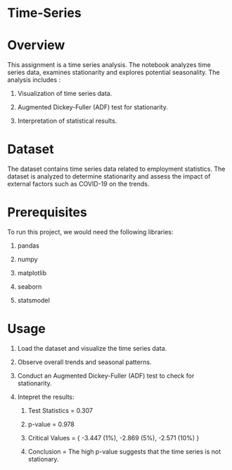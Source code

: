 # Time-Series

# Overview

This assignment is a time series analysis. The notebook analyzes time series data, examines stationarity and explores potential seasonality. The analysis includes :

1. Visualization of time series data.

2. Augmented Dickey-Fuller (ADF) test for stationarity.

3. Interpretation of statistical results.

# Dataset

The dataset contains time series data related to employment statistics. The dataset is analyzed to determine stationarity and assess the impact of external factors such as COVID-19 on the trends.

# Prerequisites

To run this project, we would need the following libraries:

1. pandas

2. numpy

3. matplotlib

4. seaborn

5. statsmodel

# Usage

1. Load the dataset and visualize the time series data.

2. Observe overall trends and seasonal patterns.

3. Conduct an Augmented Dickey-Fuller (ADF) test to check for stationarity.

4. Intepret the results:

    1. Test Statistics = 0.307
  
    2. p-value = 0.978
  
    3. Critical Values = { -3.447 (1%), -2.869 (5%), -2.571 (10%) }
  
    4. Conclusion = The high p-value suggests that the time series is not stationary.
